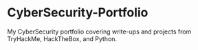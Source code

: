 # CyberSecurity-Portfolio
My CyberSecurity portfolio covering write-ups and projects from TryHackMe, HackTheBox, and Python.
